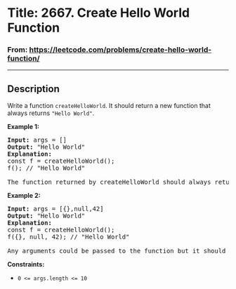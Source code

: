 # Title: 2667. Create Hello World Function


### From: https://leetcode.com/problems/create-hello-world-function/

***

## Description

Write a function `createHelloWorld`. It should return a new function that always returns `"Hello World"`. 

**Example 1:**
<pre>
<b>Input:</b> args = []
<b>Output:</b> "Hello World"
<b>Explanation:</b>
const f = createHelloWorld();
f(); // "Hello World"

The function returned by createHelloWorld should always return "Hello World".
</pre>

**Example 2:**
<pre>
<b>Input:</b> args = [{},null,42]
<b>Output:</b> "Hello World"
<b>Explanation:</b> 
const f = createHelloWorld();
f({}, null, 42); // "Hello World"

Any arguments could be passed to the function but it should still always return "Hello World".
</pre>

**Constraints:**

- `0 <= args.length <= 10`